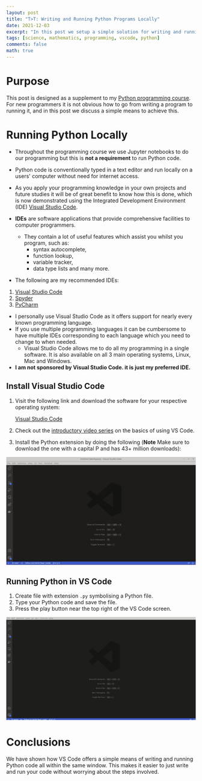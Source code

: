 ```yaml
---
layout: post
title: "T>T: Writing and Running Python Programs Locally"
date: 2021-12-03
excerpt: "In this post we setup a simple solution for writing and running Python codes on your own computer."
tags: [science, mathematics, programming, vscode, python]
comments: false
math: true
---
```


# Purpose

This post is designed as a supplement to my [Python programming course](https://adambaskerville.github.io/tabs/progchem/). For new programmers it is not obvious how to go from writing a program to running it, and in this post we discuss a simple means to achieve this.

# Running Python Locally

* Throughout the programming course we use Jupyter notebooks to do our programming but this is **not a requirement** to run Python code. 
* Python code is conventionally typed in a text editor and run locally on a users' computer without need for internet access. 
* As you apply your programming knowledge in your own projects and future studies it will be of great benefit to know how this is done, which is now demonstrated using the Integrated Development Environment (IDE) [Visual Studio Code](https://code.visualstudio.com/). 

* **IDEs** are software applications that provide comprehensive facilities to computer programmers. 
    * They contain a lot of useful features which assist you whilst you program, such as:
        * syntax autocomplete, 
        * function lookup, 
        * variable tracker, 
        * data type lists and many more. 
        
* The following are my recommended IDEs:

1. [Visual Studio Code](https://code.visualstudio.com/)
2. [Spyder](https://www.spyder-ide.org/)
3. [PyCharm](https://www.jetbrains.com/pycharm/)

* I personally use Visual Studio Code as it offers support for nearly every known programming language. 
* If you use multiple programming languages it can be cumbersome to have multiple IDEs corresponding to each language which you need to change to when needed. 
    * Visual Studio Code allows me to do all my programming in a single software. It is also available on all 3 main operating systems, Linux, Mac and Windows. 
* **I am not sponsored by Visual Studio Code. it is just my preferred IDE.**

## Install Visual Studio Code

1. Visit the following link and download the software for your respective operating system:

    [Visual Studio Code](https://code.visualstudio.com/)

2. Check out the [introductory video series](https://code.visualstudio.com/docs/getstarted/introvideos) on the basics of using VS Code.

3. Install the Python extension by doing the following (**Note** Make sure to download the one with a capital P and has 43+ million downloads):

<center><img src="https://raw.githubusercontent.com/adambaskerville/ProgrammingForChemists/master/images/PythonInstall.gif" width=auto height=auto /></center>

## Running Python in VS Code

1. Create file with extension `.py` symbolising a Python file.
2. Type your Python code and save the file.
3. Press the play button near the top right of the VS Code screen.

<center><img src="https://raw.githubusercontent.com/adambaskerville/ProgrammingForChemists/master/images/RunningPython.gif" width=auto height=auto /></center>

# Conclusions

We have shown how VS Code offers a simple means of writing and running Python code all within the same window. This makes it easier to just write and run your code without worrying about the steps involved.